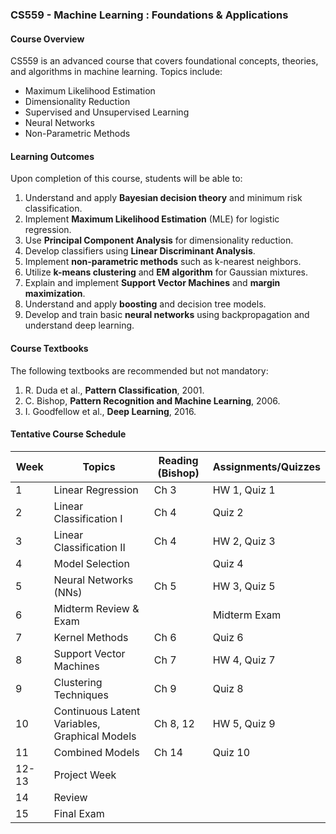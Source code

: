 ### CS559 - Machine Learning : Foundations & Applications

#### Course Overview

CS559 is an advanced course that covers foundational concepts, theories, and algorithms in machine learning. Topics include:
- Maximum Likelihood Estimation
- Dimensionality Reduction
- Supervised and Unsupervised Learning
- Neural Networks
- Non-Parametric Methods

#### Learning Outcomes

Upon completion of this course, students will be able to:
1. Understand and apply **Bayesian decision theory** and minimum risk classification.
2. Implement **Maximum Likelihood Estimation** (MLE) for logistic regression.
3. Use **Principal Component Analysis** for dimensionality reduction.
4. Develop classifiers using **Linear Discriminant Analysis**.
5. Implement **non-parametric methods** such as k-nearest neighbors.
6. Utilize **k-means clustering** and **EM algorithm** for Gaussian mixtures.
7. Explain and implement **Support Vector Machines** and **margin maximization**.
8. Understand and apply **boosting** and decision tree models.
9. Develop and train basic **neural networks** using backpropagation and understand deep learning.

#### Course Textbooks

The following textbooks are recommended but not mandatory:
1. R. Duda et al., **Pattern Classification**, 2001.
2. C. Bishop, **Pattern Recognition and Machine Learning**, 2006.
3. I. Goodfellow et al., **Deep Learning**, 2016.

#### Tentative Course Schedule

| Week | Topics | Reading (Bishop) | Assignments/Quizzes |
|------|--------|------------------|---------------------|
| 1    | Linear Regression         | Ch 3                | HW 1, Quiz 1         |
| 2    | Linear Classification I    | Ch 4                | Quiz 2               |
| 3    | Linear Classification II   | Ch 4                | HW 2, Quiz 3         |
| 4    | Model Selection            |                     | Quiz 4               |
| 5    | Neural Networks (NNs)      | Ch 5                | HW 3, Quiz 5         |
| 6    | Midterm Review & Exam      |                     | Midterm Exam         |
| 7    | Kernel Methods             | Ch 6                | Quiz 6               |
| 8    | Support Vector Machines    | Ch 7                | HW 4, Quiz 7         |
| 9    | Clustering Techniques      | Ch 9                | Quiz 8               |
| 10   | Continuous Latent Variables, Graphical Models | Ch 8, 12 | HW 5, Quiz 9 |
| 11   | Combined Models            | Ch 14               | Quiz 10              |
| 12-13| Project Week               |                     |                     |
| 14   | Review                     |                     |                     |
| 15   | Final Exam                 |                     |                     |
